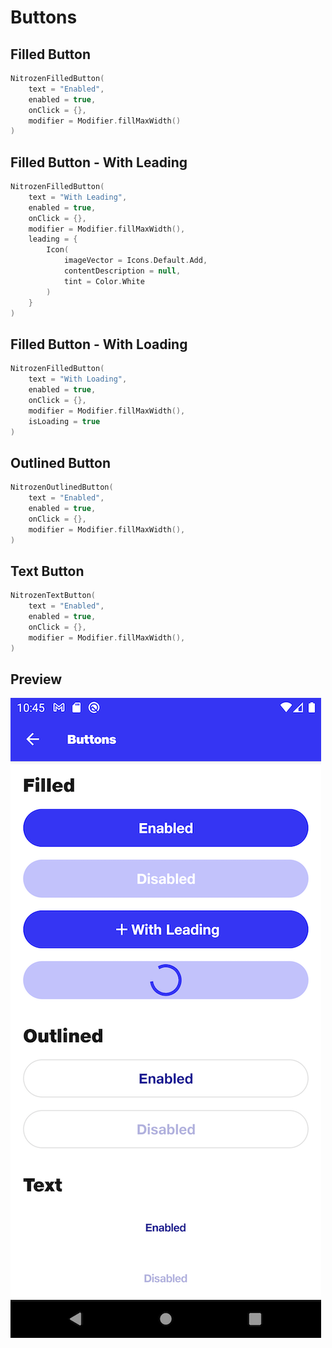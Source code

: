 # Buttons

## Filled Button
```kotlin
NitrozenFilledButton(
    text = "Enabled",
    enabled = true,
    onClick = {},
    modifier = Modifier.fillMaxWidth()
)
```

## Filled Button - With Leading
```kotlin
NitrozenFilledButton(
    text = "With Leading",
    enabled = true,
    onClick = {},
    modifier = Modifier.fillMaxWidth(),
    leading = {
        Icon(
            imageVector = Icons.Default.Add,
            contentDescription = null,
            tint = Color.White
        )
    }
)
```

## Filled Button - With Loading
```kotlin
NitrozenFilledButton(
    text = "With Loading",
    enabled = true,
    onClick = {},
    modifier = Modifier.fillMaxWidth(),
    isLoading = true
)
```

## Outlined Button
```kotlin
NitrozenOutlinedButton(
    text = "Enabled",
    enabled = true,
    onClick = {},
    modifier = Modifier.fillMaxWidth(),
)
```

## Text Button
```kotlin
NitrozenTextButton(
    text = "Enabled",
    enabled = true,
    onClick = {},
    modifier = Modifier.fillMaxWidth(),
)
```

## Preview
![](./../screenshots/buttons.png)
